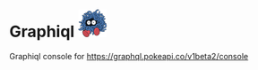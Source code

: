 # Graphiql <a href="https://pokeapi.co/api/v2/pokemon/tangela"><img src='https://raw.githubusercontent.com/PokeAPI/sprites/master/sprites/pokemon/other/dream-world/114.svg' height=50px/></a>

Graphiql console for https://graphql.pokeapi.co/v1beta2/console
